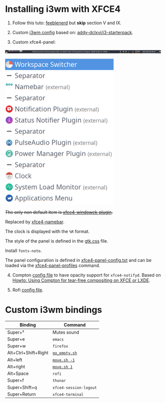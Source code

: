 # Installing i3wm with XFCE4

1. Follow this tuto: [feeblenerd](https://feeblenerd.blogspot.com/2015/11/pretty-i3-with-xfce.html) but **skip** section V and IX.

2. Custom [i3wm config](.config/i3/config) based on: [addy-dclxvi/i3-starterpack](https://github.com/addy-dclxvi/i3-starterpack).

3. Custom xfce4-panel:

![xfce4-panel illustration](xfce4-panel-illustration.png)

![xfce4-panel items](xfce4-panel-items.png)

~~The only non default item is [xfce4-windowck-plugin](https://github.com/cedl38/xfce4-windowck-plugin).~~

Replaced by [xfce4-namebar](https://github.com/HugLifeTiZ/xfce4-namebar-plugin).

The clock is displayed with the `%R` format.

The style of the panel is defined in the [gtk.css](.config/gtk-3.0/gtk.css) file.

Install `fonts-noto`.

The panel configuration is defined in [xfce4-panel-config.txt](xfce4-panel-config.txt) and can be loaded via the [xfce4-panel-profiles](https://docs.xfce.org/apps/xfce4-panel-profiles/start#examples) command.

4. Compton [config file](.config/.compton.conf) to have opacity support for `xfce4-notifyd`. Based on [Howto: Using Compton for tear-free compositing on XFCE or LXDE](https://ubuntuforums.org/showthread.php?t=2144468&p=12644745#post12644745).

5. Rofi [config file](.config/rofi/config).

# Custom i3wm bindings

| Binding        | Command         |
|----------------|-----------------|
| Super+²      | Mutes sound  |
| Super+e        | `emacs`           |
| Super+w        | `firefox`         |
| Alt+Ctrl+Shift+Right | [`go_empty.sh`](.config/i3/go_empty.sh)     |
| Alt+left       | [`move.sh -1`](.config/i3/move.sh) |
| Alt+right      | [`move.sh 1`](.config/i3/move.sh)  |
| Alt+Space      | `rofi`            |
| Super+f        | `thunar`          |
| Super+Shift+q   | `xfce4-session-logout`  |
| Super+Return   | `xfce4-terminal`  |

